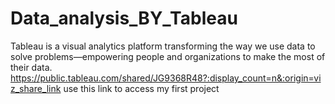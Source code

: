 # Data_analysis_BY_Tableau
Tableau is a visual analytics platform transforming the way we use data to solve problems—empowering people and organizations to make the most of their data.
https://public.tableau.com/shared/JG9368R48?:display_count=n&:origin=viz_share_link use this link to access my first project 
